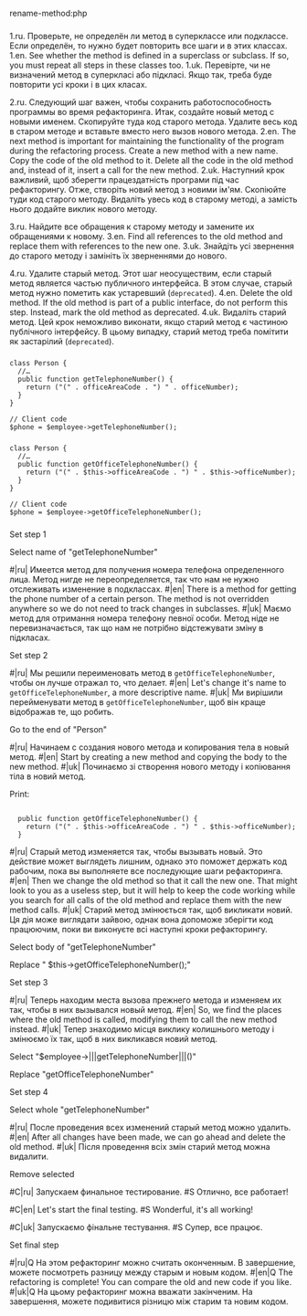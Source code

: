 rename-method:php

###

1.ru. Проверьте, не определён ли метод в суперклассе или подклассе. Если определён, то нужно будет повторить все шаги и в этих классах.
1.en. See whether the method is defined in a superclass or subclass. If so, you must repeat all steps in these classes too.
1.uk. Перевірте, чи не визначений метод в суперкласі або підкласі. Якщо так, треба буде повторити усі кроки і в цих класах.

2.ru. Следующий шаг важен, чтобы сохранить работоспособность программы во время рефакторинга. Итак, создайте новый метод с новыми именем. Скопируйте туда код старого метода. Удалите весь код в старом методе и вставьте вместо него вызов нового метода.
2.en. The next method is important for maintaining the functionality of the program during the refactoring process. Create a new method with a new name. Copy the code of the old method to it. Delete all the code in the old method and, instead of it, insert a call for the new method.
2.uk. Наступний крок важливий, щоб зберегти працездатність програми під час рефакторингу. Отже, створіть новий метод з новими ім'ям. Скопіюйте туди код старого методу. Видаліть увесь код в старому методі, а замість нього додайте виклик нового методу.

3.ru. Найдите все обращения к старому методу и замените их обращениями к новому.
3.en. Find all references to the old method and replace them with references to the new one.
3.uk. Знайдіть усі звернення до старого методу і замініть їх зверненнями до нового.

4.ru. Удалите старый метод. Этот шаг неосуществим, если старый метод является частью публичного интерфейса. В этом случае, старый метод нужно пометить как устаревший (<code>deprecated</code>).
4.en. Delete the old method. If the old method is part of a public interface, do not perform this step. Instead, mark the old method as deprecated.
4.uk. Видаліть старий метод. Цей крок неможливо виконати, якщо старий метод є частиною публічного інтерфейсу. В цьому випадку, старий метод треба помітити як застарілий (<code>deprecated</code>).



###

```
class Person {
  //…
  public function getTelephoneNumber() {
    return ("(" . officeAreaCode . ") " . officeNumber);
  }
}

// Client code
$phone = $employee->getTelephoneNumber();
```

###

```
class Person {
  //…
  public function getOfficeTelephoneNumber() {
    return ("(" . $this->officeAreaCode . ") " . $this->officeNumber);
  }
}

// Client code
$phone = $employee->getOfficeTelephoneNumber();
```

###

Set step 1

Select name of "getTelephoneNumber"

#|ru| Имеется метод для получения номера телефона определенного лица. Метод нигде не переопределяется, так что нам не нужно отслеживать изменение в подклассах.
#|en| There is a method for getting the phone number of a certain person. The method is not overridden anywhere so we do not need to track changes in subclasses.
#|uk| Маємо метод для отримання номера телефону певної особи. Метод ніде не перевизначається, так що нам не потрібно відстежувати зміну в підкласах.

Set step 2

#|ru| Мы решили переименовать метод в <code>getOfficeTelephoneNumber</code>, чтобы он лучше отражал то, что делает.
#|en| Let's change it's name to <code>getOfficeTelephoneNumber</code>, a more descriptive name.
#|uk| Ми вирішили перейменувати метод в <code>getOfficeTelephoneNumber</code>, щоб він краще відображав те, що робить.

Go to the end of "Person"

#|ru| Начинаем с создания нового метода и копирования тела в новый метод.
#|en| Start by creating a new method and copying the body to the new method.
#|uk| Починаємо зі створення нового методу і копіювання тіла в новий метод.

Print:
```

  public function getOfficeTelephoneNumber() {
    return ("(" . $this->officeAreaCode . ") " . $this->officeNumber);
  }
```

#|ru| Старый метод изменяется так, чтобы вызывать новый. Это действие может выглядеть лишним, однако это поможет держать код рабочим, пока вы выполняете все последующие шаги рефакторинга.
#|en| Then we change the old method so that it call the new one. That might look to you as a useless step, but it will help to keep the code working while you search for all calls of the old method and replace them with the new method calls.
#|uk| Старий метод змінюється так, щоб викликати новий. Ця дія може виглядати зайвою, однак вона допоможе зберігти код працюючим, поки ви виконуєте всі наступні кроки рефакторингу.

Select body of "getTelephoneNumber"

Replace "    $this->getOfficeTelephoneNumber();"

Set step 3

#|ru| Теперь находим места вызова прежнего метода и изменяем их так, чтобы в них вызывался новый метод.
#|en| So, we find the places where the old method is called, modifying them to call the new method instead.
#|uk| Тепер знаходимо місця виклику колишнього методу і змінюємо їх так, щоб в них викликався новий метод.

Select "$employee->|||getTelephoneNumber|||()"

Replace "getOfficeTelephoneNumber"

Set step 4

Select whole "getTelephoneNumber"

#|ru| После проведения всех изменений старый метод можно удалить.
#|en| After all changes have been made, we can go ahead and delete the old method.
#|uk| Після проведення всіх змін старий метод можна видалити.

Remove selected

#C|ru| Запускаем финальное тестирование.
#S Отлично, все работает!

#C|en| Let's start the final testing.
#S Wonderful, it's all working!

#C|uk| Запускаємо фінальне тестування.
#S Супер, все працює.

Set final step

#|ru|Q На этом рефакторинг можно считать оконченным. В завершение, можете посмотреть разницу между старым и новым кодом.
#|en|Q The refactoring is complete! You can compare the old and new code if you like.
#|uk|Q На цьому рефакторинг можна вважати закінченим. На завершення, можете подивитися різницю між старим та новим кодом.